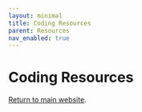 ```yaml
---
layout: minimal
title: Coding Resources
parent: Resources
nav_enabled: true
---
```

# Coding Resources
[Return to main website]({{site.baseurl}}/).
